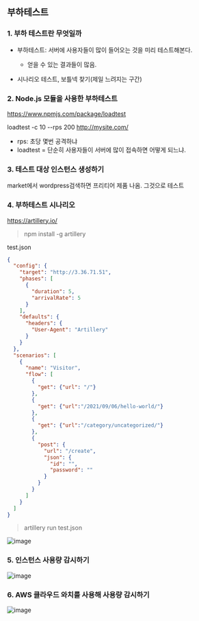 ## 부하테스트

### 1. 부하 테스트란 무엇일까

- 부하테스트: 서버에 사용자들이 많이 들어오는 것을 미리 테스트해본다. 
  - 얻을 수 있는 결과들이 많음. 

- 시나리오 테스트, 보틀넥 찾기(제일 느려지는 구간) 


### 2. Node.js 모듈을 사용한 부하테스트

https://www.npmjs.com/package/loadtest


loadtest -c 10 --rps 200 http://mysite.com/

- rps: 초당 몇번 공격하냐
- loadtest = 단순히 사용자들이 서버에 많이 접속하면 어떻게 되느냐.

### 3. 테스트 대상 인스턴스 생성하기

market에서 wordpress검색하면 프리티어 제품 나옴. 그것으로 테스트

### 4. 부하테스트 시나리오

https://artillery.io/

> npm install -g artillery


test.json

```json
{
  "config": {
    "target": "http://3.36.71.51",
    "phases": [
      {
        "duration": 5,
        "arrivalRate": 5
      }
    ],
    "defaults": {
      "headers": {
        "User-Agent": "Artillery"
      }
    }
  },
  "scenarios": [
    {
      "name": "Visitor",
      "flow": [
        {
          "get": {"url": "/"}
        },
        {
          "get": {"url":"/2021/09/06/hello-world/"}
        },
        {
          "get": {"url":"/category/uncategorized/"}
        },
        {
          "post": {
            "url": "/create",
            "json": {
              "id": "",
              "password": ""
            }
          }
        }
      ]
    }
  ]
}
```

> artillery run test.json

![image](https://user-images.githubusercontent.com/69338643/132179132-af82022c-8729-43ee-9a5b-945695554afd.png)


### 5. 인스턴스 사용량 감시하기

![image](https://user-images.githubusercontent.com/69338643/132179273-21259e5e-df60-4028-87e2-87f27878df02.png)


### 6. AWS 클라우드 와치를 사용해 사용량 감시하기

![image](https://user-images.githubusercontent.com/69338643/132181277-59cd13e4-eac4-41cb-a539-ed83b9618c17.png)
